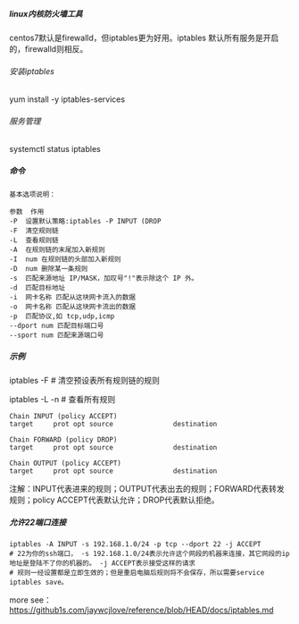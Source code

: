 ##### linux内核防火墙工具 
centos7默认是firewalld，但iptables更为好用。iptables 默认所有服务是开启的，firewalld则相反。

###### 安装iptables
yum install -y iptables-services

###### 服务管理
systemctl status iptables

##### 命令
```
基本选项说明：

参数	作用
-P	设置默认策略:iptables -P INPUT (DROP
-F	清空规则链
-L	查看规则链
-A	在规则链的末尾加入新规则
-I	num 在规则链的头部加入新规则
-D	num 删除某一条规则
-s	匹配来源地址 IP/MASK，加叹号"!"表示除这个 IP 外。
-d	匹配目标地址
-i	网卡名称 匹配从这块网卡流入的数据
-o	网卡名称 匹配从这块网卡流出的数据
-p	匹配协议,如 tcp,udp,icmp
--dport num	匹配目标端口号
--sport num	匹配来源端口号
```
##### 示例
iptables -F  # 清空预设表所有规则链的规则

iptables -L -n  # 查看所有规则
```
Chain INPUT (policy ACCEPT)
target     prot opt source               destination         

Chain FORWARD (policy DROP)
target     prot opt source               destination         

Chain OUTPUT (policy ACCEPT)
target     prot opt source               destination 
```
注解：INPUT代表进来的规则；OUTPUT代表出去的规则；FORWARD代表转发规则；policy ACCEPT代表默认允许；DROP代表默认拒绝。

##### 允许22端口连接
```
iptables -A INPUT -s 192.168.1.0/24 -p tcp --dport 22 -j ACCEPT
# 22为你的ssh端口， -s 192.168.1.0/24表示允许这个网段的机器来连接，其它网段的ip地址是登陆不了你的机器的。 -j ACCEPT表示接受这样的请求
# 规则一经设置都是立即生效的；但是重启电脑后规则将不会保存，所以需要service iptables save。
```

more see： https://github1s.com/jaywcjlove/reference/blob/HEAD/docs/iptables.md